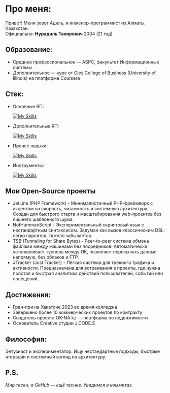# Про меня:
Привет! Меня зовут Адиль, я инженер-программист из Алматы, Казахстан. <br>
Официально: __Нурадиль Тахирович__ 2004 (21 год)

## Образование:
- Среднее профессиональное — ASPC, факультет Информационные системы
- Дополнительное — курс от Gies College of Business (University of Illinois) на платформе Coursera

## Стек:
- Основные ЯП:

  [![My Skills](https://skillicons.dev/icons?i=php,js,py)](https://github.com/A01L)

- Дополнительные ЯП:

  [![My Skills](https://skillicons.dev/icons?i=java,nodejs,go,cpp,ts)](https://github.com/A01L)

- Прочее навыки:

  [![My Skills](https://skillicons.dev/icons?i=html,css,bootstrap,jquery,threejs,mysql,ubuntu,firebase,redis,aws,arduino)](https://github.com/A01L)

- Инструменты:

  [![My Skills](https://skillicons.dev/icons?i=vscode,visualstudio,github,npm,figma,obsidian,notion,blender,ai,ps,pr)](https://github.com/A01L)

## Мои Open-Source проекты
- JetLine (PHP Framework) - Минималистичный PHP-фреймворк с акцентом на скорость, читаемость и системную архитектуру.
Создан для быстрого старта и масштабирования web-проектов без лишнего шаблонного шума.
- NotHummanScript - Экспериментальный скриптовый язык с нестандартным синтаксисом.
Задуман как вызов классическим DSL: легко парсится, тяжело забывается.
- TSB (Tunneling for Share Bytes) - Peer-to-peer система обмена файлами между машинами без посредников.
Автоматически устанавливает туннель между ПК, позволяет пересылать данные напрямую, без облаков и FTP.
- JTracker (Just Tracker) - Лёгкая система для трекинга трафика и активности.
Предназначена для встраивания в проекты, где нужна простая и быстрая аналитика действий пользователей, событий или посещений.

## Достижения:
- Гран-при на Хакатоне 2023 во время колледжа
- Завершено более 10 коммерческих проектов по контракту
- Создатель проекта OK-NA.kz — платформа по недвижимости
- Основатель Creative студии J.CODE.S

## Философия:
Энтузиаст и экспериментатор. Ищу нестандартные подходы, быстрые итерации и системный взгляд на архитектуру.

## P.S.
_Мир тесен, а GitHub — ещё теснее. Увидимся в коммитах._
